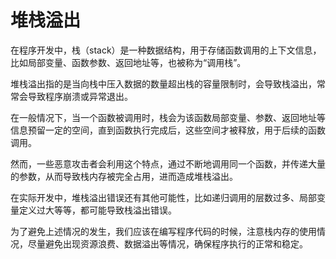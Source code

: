 # 堆栈溢出

在程序开发中，栈（stack）是一种数据结构，用于存储函数调用的上下文信息，比如局部变量、函数参数、返回地址等，也被称为“调用栈”。

堆栈溢出指的是当向栈中压入数据的数量超出栈的容量限制时，会导致栈溢出，常常会导致程序崩溃或异常退出。

在一般情况下，当一个函数被调用时，栈会为该函数局部变量、参数、返回地址等信息预留一定的空间，直到函数执行完成后，这些空间才被释放，用于后续的函数调用。

然而，一些恶意攻击者会利用这个特点，通过不断地调用同一个函数，并传递大量的参数，从而导致栈内存被完全占用，进而造成堆栈溢出。

在实际开发中，堆栈溢出错误还有其他可能性，比如递归调用的层数过多、局部变量定义过大等等，都可能导致栈溢出错误。

为了避免上述情况的发生，我们应该在编写程序代码的时候，注意栈内存的使用情况，尽量避免出现资源浪费、数据溢出等情况，确保程序执行的正常和稳定。